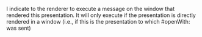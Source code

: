 I indicate to the renderer to execute a message on the window that rendered this presentation. It will only execute if the presentation is directly rendered in a window (i.e., if this is the presentation to which #openWith: was sent)